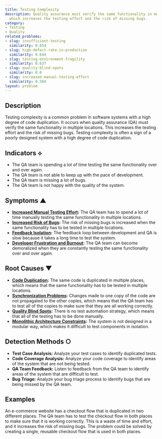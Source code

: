 ```yaml
---
title: Testing Complexity
description: Quality assurance must verify the same functionality in multiple locations,
  which increases the testing effort and the risk of missing bugs.
category:
- Testing
- Quality
related_problems:
- slug: insufficient-testing
  similarity: 0.654
- slug: high-defect-rate-in-production
  similarity: 0.644
- slug: testing-environment-fragility
  similarity: 0.637
- slug: quality-blind-spots
  similarity: 0.6
- slug: increased-manual-testing-effort
  similarity: 0.584
layout: problem
---
```


## Description
Testing complexity is a common problem in software systems with a high degree of code duplication. It occurs when quality assurance (QA) must verify the same functionality in multiple locations. This increases the testing effort and the risk of missing bugs. Testing complexity is often a sign of a poorly designed system with a high degree of code duplication.

## Indicators ⟡
- The QA team is spending a lot of time testing the same functionality over and over again.
- The QA team is not able to keep up with the pace of development.
- The QA team is missing a lot of bugs.
- The QA team is not happy with the quality of the system.

## Symptoms ▲
- **[Increased Manual Testing Effort](increased-manual-testing-effort.md):** The QA team has to spend a lot of time manually testing the same functionality in multiple locations.
- **[Increased Risk of Bugs](increased-risk-of-bugs.md):** The risk of missing bugs is increased when the same functionality has to be tested in multiple locations.
- **[Feedback Isolation](feedback-isolation.md):** The feedback loop between development and QA is slow because it takes a long time to test the system.
- **[Developer Frustration and Burnout](developer-frustration-and-burnout.md):** The QA team can become demoralized when they are constantly testing the same functionality over and over again.

## Root Causes ▼
- **[Code Duplication](code-duplication.md):** The same code is duplicated in multiple places, which means that the same functionality has to be tested in multiple locations.
- **[Synchronization Problems](synchronization-problems.md):** Changes made to one copy of the code are not propagated to the other copies, which means that the QA team has to test all of the copies to make sure that they are all working correctly.
- **[Quality Blind Spots](quality-blind-spots.md):** There is no test automation strategy, which means that all of the testing has to be done manually.
- **[Monolithic Architecture Constraints](monolithic-architecture-constraints.md):** The system is not designed in a modular way, which makes it difficult to test components in isolation.

## Detection Methods ○
- **Test Case Analysis:** Analyze your test cases to identify duplicated tests.
- **Code Coverage Analysis:** Analyze your code coverage to identify areas of the system that are not being tested.
- **QA Team Feedback:** Listen to feedback from the QA team to identify areas of the system that are difficult to test.
- **Bug Triage:** Analyze your bug triage process to identify bugs that are being missed by the QA team.

## Examples
An e-commerce website has a checkout flow that is duplicated in two different places. The QA team has to test the checkout flow in both places to make sure that it is working correctly. This is a waste of time and effort, and it increases the risk of missing bugs. The problem could be solved by creating a single, reusable checkout flow that is used in both places.

